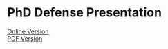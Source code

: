 # PhD Defense Presentation
[Online Version](https://0phoff.github.io/phd-defense)  
[PDF Version](https://github.com/0phoff/phd-defense/blob/master/slides.pdf?raw=true)
